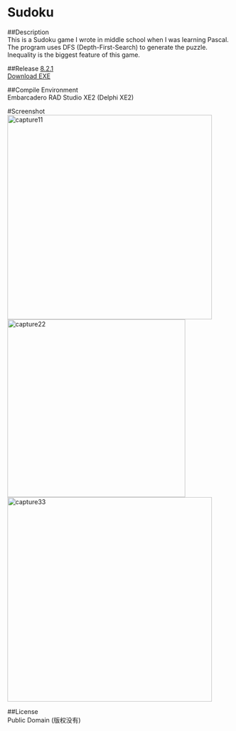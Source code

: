 ﻿# Sudoku  
  
##Description  
This is a Sudoku game I wrote in middle school when I was learning Pascal.  
The program uses DFS (Depth-First-Search) to generate the puzzle.  
Inequality is the biggest feature of this game.  
  
##Release
[8.2.1](https://github.com/zeruniverse/sudoku/releases/tag/8.2.1)  
[Download EXE](https://github.com/zeruniverse/sudoku/releases/download/8.2.1/sudoku.exe)  

##Compile Environment  
Embarcadero RAD Studio XE2 (Delphi XE2)  
  
#Screenshot  
<img width="460" alt="capture11" src="https://cloud.githubusercontent.com/assets/4648756/9560514/d5377a68-4dcc-11e5-8b85-cb9afb34b904.PNG">  
<img width="400" alt="capture22" src="https://cloud.githubusercontent.com/assets/4648756/9560515/d700581a-4dcc-11e5-9bc5-48c761626dd4.PNG">  
<img width="460" alt="capture33" src="https://cloud.githubusercontent.com/assets/4648756/9560516/d8ac0588-4dcc-11e5-9f68-de248ad0ec91.PNG">  
  
##License  
Public Domain (版权没有)